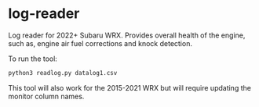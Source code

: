 # log-reader
Log reader for 2022+ Subaru WRX. Provides overall health of the engine, such as, engine air fuel corrections and knock detection.

To run the tool:
```bash
python3 readlog.py datalog1.csv
```

This tool will also work for the 2015-2021 WRX but will require updating the monitor column names. 